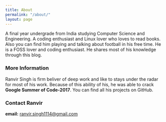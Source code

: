 ```yaml
---
title: About
permalink: "/about/"
layout: page
---
```


A final year undergrade from India studying Computer Science and Engineering. A coding enthusiast and Linux lover who loves to read books. Also you can find him playing and talking about football in his free time. He is a FOSS lover and coding enthusiast. He shares most of his knowledge through this blog.

### More Information

Ranvir Singh is firm beliver of deep work and like to stays under the radar for most of his work. Because of this ability of his, he was able to crack **Google Summer of Code-2017**. You can find all his projects on GitHub.

### Contact Ranvir

**email:** [ranvir.singh1114@gmail.com](mailto:ranvir.singh1114@gmail.com)
